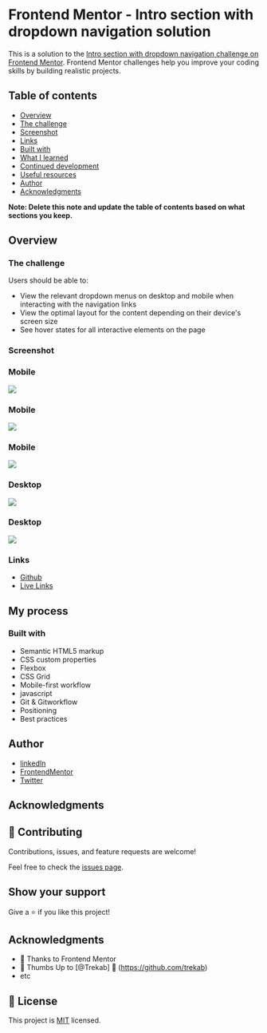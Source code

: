 # Frontend Mentor - Intro section with dropdown navigation solution

This is a solution to the [Intro section with dropdown navigation challenge on Frontend Mentor](https://www.frontendmentor.io/challenges/intro-section-with-dropdown-navigation-ryaPetHE5). Frontend Mentor challenges help you improve your coding skills by building realistic projects. 

## Table of contents

- [Overview](#overview)
- [The challenge](#the-challenge)
- [Screenshot](#screenshot)
- [Links](#links)
- [Built with](#built-with)
- [What I learned](#what-i-learned)
- [Continued development](#continued-development)
- [Useful resources](#useful-resources)
- [Author](#author)
- [Acknowledgments](#acknowledgments)


**Note: Delete this note and update the table of contents based on what sections you keep.**
## Overview

### The challenge

Users should be able to:

- View the relevant dropdown menus on desktop and mobile when interacting with the navigation links
- View the optimal layout for the content depending on their device's screen size
- See hover states for all interactive elements on the page

### Screenshot

### Mobile
![](./design/mobile-design.jpg)

### Mobile
![](./design/mobile-menu-collapsed.jpg)

### Mobile
![](./design/design/mobile-menu-expanded.jpg)

### Desktop
![](./design/desktop-design.jpg)

### Desktop
![](./design/active-states.jpg)

### Links

- [Github](https://github.com/Have-Samuel/section-with-dropdown)
- [Live Links](https://subtle-dd.netlify.app/)

## My process

### Built with

- Semantic HTML5 markup
- CSS custom properties
- Flexbox
- CSS Grid
- Mobile-first workflow
- javascript
- Git & Gitworkflow
- Positioning
- Best practices

## Author

- [linkedIn](https://www.linkedin.com/in/have-samuel/)
- [FrontendMentor](https://www.frontendmentor.io/profile/Have-Samuel)
- [Twitter](https://twitter.com/samhave)

## Acknowledgments

## 🤝 Contributing

Contributions, issues, and feature requests are welcome!

Feel free to check the [issues page](https://github.com/Have-Samuel/section-with-dropdown/issues).

## Show your support

Give a ⭐️ if you like this project!
## Acknowledgments

- 🎉 Thanks to Frontend Mentor 
- 👋 Thumbs Up to [@Trekab] 🤝 (https://github.com/trekab)
- etc

## 📝 License

This project is [MIT](./MIT.md) licensed.